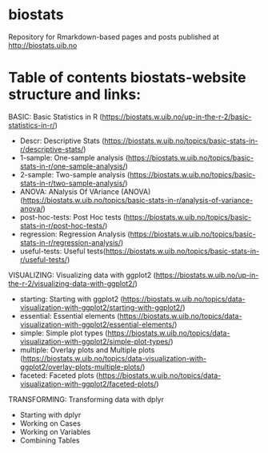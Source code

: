 # biostats
Repository for Rmarkdown-based pages and posts published at http://biostats.uib.no

# Table of contents biostats-website structure and links:

BASIC: Basic Statistics in R (https://biostats.w.uib.no/up-in-the-r-2/basic-statistics-in-r/)
  - Descr: Descriptive Stats (https://biostats.w.uib.no/topics/basic-stats-in-r/descriptive-stats/)
  - 1-sample: One-sample analysis (https://biostats.w.uib.no/topics/basic-stats-in-r/one-sample-analysis/)
  - 2-sample: Two-sample analysis (https://biostats.w.uib.no/topics/basic-stats-in-r/two-sample-analysis/)
  - ANOVA: ANalysis Of VAriance (ANOVA) (https://biostats.w.uib.no/topics/basic-stats-in-r/analysis-of-variance-anova/)
  - post-hoc-tests: Post Hoc tests (https://biostats.w.uib.no/topics/basic-stats-in-r/post-hoc-tests/)
  - regression: Regression Analysis (https://biostats.w.uib.no/topics/basic-stats-in-r/regression-analysis/)
  - useful-tests: Useful tests(https://biostats.w.uib.no/topics/basic-stats-in-r/useful-tests/)
  
  
VISUALIZING: Visualizing data with ggplot2 (https://biostats.w.uib.no/up-in-the-r-2/visualizing-data-with-ggplot2/)
  - starting: Starting with ggplot2 (https://biostats.w.uib.no/topics/data-visualization-with-ggplot2/starting-with-ggplot2/)
  - essential: Essential elements (https://biostats.w.uib.no/topics/data-visualization-with-ggplot2/essential-elements/)
  - simple: Simple plot types (https://biostats.w.uib.no/topics/data-visualization-with-ggplot2/simple-plot-types/)
  - multiple: Overlay plots and Multiple plots (https://biostats.w.uib.no/topics/data-visualization-with-ggplot2/overlay-plots-multiple-plots/)
  - faceted: Faceted plots (https://biostats.w.uib.no/topics/data-visualization-with-ggplot2/faceted-plots/)
  
TRANSFORMING: Transforming data with dplyr
  - Starting with dplyr
  - Working on Cases
  - Working on Variables
  - Combining Tables
  
 
